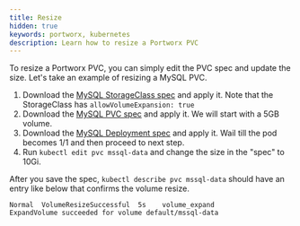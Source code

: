 ```yaml
---
title: Resize 
hidden: true
keywords: portworx, kubernetes
description: Learn how to resize a Portworx PVC
---
```


To resize a Portworx PVC, you can simply edit the PVC spec and update the size. Let's take an example of resizing a MySQL PVC.

1. Download the [MySQL StorageClass spec](/samples/k8s/mssql/mssql_sc.yml?raw=true) and apply it. Note that the StorageClass has `allowVolumeExpansion: true`
2. Download the [MySQL PVC spec](/samples/k8s/mssql/mssql_pvc.yml?raw=true) and apply it. We will start with a 5GB volume.
3. Download the [MySQL Deployment spec](/samples/k8s/mssql/mssql_deployment.yml?raw=true) and apply it. Wail till the pod becomes 1/1 and then proceed to next step.
4. Run `kubectl edit pvc mssql-data` and change the size in the "spec" to 10Gi.

After you save the spec, `kubectl describe pvc mssql-data` should have an entry like below that confirms the volume resize.

```
Normal  VolumeResizeSuccessful  5s    volume_expand                ExpandVolume succeeded for volume default/mssql-data
```